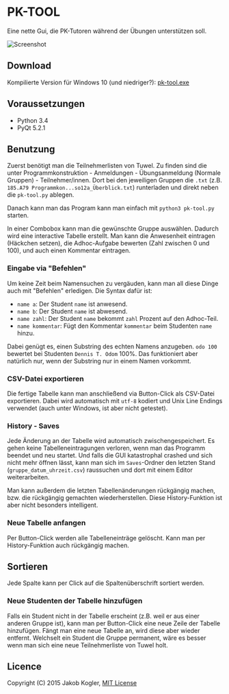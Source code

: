 # PK-TOOL

Eine nette Gui, die PK-Tutoren während der Übungen unterstützen soll.

![Screenshot](https://raw.githubusercontent.com/jakobkogler/pk-tool/master/screenshot.png)

## Download

Kompilierte Version für Windows 10 (und niedriger?): [pk-tool.exe](https://github.com/jakobkogler/pk-tool/releases/download/0.1/pk-tool.exe)

## Voraussetzungen ##

* Python 3.4
* PyQt 5.2.1

## Benutzung ##

Zuerst benötigt man die Teilnehmerlisten von Tuwel. 
Zu finden sind die unter Programmkonstruktion - Anmeldungen - Übungsanmeldung (Normale Gruppen) - Teilnehmer/innen. 
Dort bei den jeweiligen Gruppen die `.txt` (z.B. `185.A79 Programmkon...so12a_Überblick.txt`) runterladen und direkt neben die `pk-tool.py` ablegen. 

Danach kann man das Program kann man einfach mit `python3 pk-tool.py` starten. 

In einer Combobox kann man die gewünschte Gruppe auswählen. 
Dadurch wird eine interactive Tabelle erstellt. 
Man kann die Anwesenheit eintragen (Häckchen setzen), die Adhoc-Aufgabe bewerten (Zahl zwischen 0 und 100), und auch einen Kommentar eintragen. 

### Eingabe via "Befehlen"

Um keine Zeit beim Namensuchen zu vergäuden, kann man all diese Dinge auch mit "Befehlen" erledigen. 
Die Syntax dafür ist: 

 - `name a`: Der Student `name` ist anwesend. 
 - `name b`: Der Student `name` ist abwesend. 
 - `name zahl`: Der Student `name` bekommt `zahl` Prozent auf den Adhoc-Teil.
 - `name kommentar`: Fügt den Kommentar `kommentar` beim Studenten `name` hinzu. 
 
Dabei genügt es, einen Substring des echten Namens anzugeben. `odo 100` bewertet bei Studenten `Dennis T. Odom` 100%. 
Das funktioniert aber natürlich nur, wenn der Substring nur in einem Namen vorkommt. 

### CSV-Datei exportieren

Die fertige Tabelle kann man anschließend via Button-Click als CSV-Datei exportieren. 
Dabei wird automatisch mit `utf-8` kodiert und Unix Line Endings verwendet (auch unter Windows, ist aber nicht getestet). 

### History - Saves

Jede Änderung an der Tabelle wird automatisch zwischengespeichert. 
Es gehen keine Tabelleneintragungen verloren, wenn man das Programm beendet und neu startet. 
Und falls die GUI katastrophal crashed und sich nicht mehr öffnen lässt, 
kann man sich im `Saves`-Ordner den letzten Stand (`gruppe_datum_uhrzeit.csv`) raussuchen und dort mit einem Editor weiterarbeiten. 

Man kann außerdem die letzten Tabellenänderungen rückgängig machen, bzw. die rückgängig gemachten wiederherstellen. 
Diese History-Funktion ist aber nicht besonders intelligent. 

### Neue Tabelle anfangen

Per Button-Click werden alle Tabelleneinträge gelöscht. Kann man per History-Funktion auch rückgängig machen. 

## Sortieren

Jede Spalte kann per Click auf die Spaltenüberschrift sortiert werden.  

### Neue Studenten der Tabelle hinzufügen

Falls ein Student nicht in der Tabelle erscheint (z.B. weil er aus einer anderen Gruppe ist), kann man per Button-Click eine neue Zeile der Tabelle hinzufügen. 
Fängt man eine neue Tabelle an, wird diese aber wieder entfernt. Welchselt ein Student die Gruppe permanent, wäre es besser wenn man sich eine neue Teilnehmerliste von Tuwel holt. 

## Licence ##

Copyright (C) 2015 Jakob Kogler, [MIT License](https://raw.githubusercontent.com/jakobkogler/pk-tool/master/LICENSE.txt)
